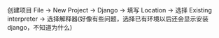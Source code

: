 
创建项目 File -> New Project -> Django -> 填写 Location -> 选择 Existing interpreter -> 选择解释器(好像有些问题，选择已有环境以后还会显示安装 django，不知道为什么)  



